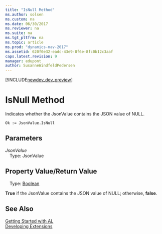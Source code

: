 ```yaml
---
title: "IsNull Method"
ms.author: solsen
ms.custom: na
ms.date: 06/30/2017
ms.reviewer: na
ms.suite: na
ms.tgt_pltfrm: na
ms.topic: article
ms.prod: "dynamics-nav-2017"
ms.assetid: 620f0e32-eadc-43e9-8f6e-8fc0b12c3aaf
caps.latest.revision: 9
manager: edupont
author: SusanneWindfeldPedersen
---
```


[!INCLUDE[newdev_dev_preview](../includes/newdev_dev_preview.md)]

# IsNull Method

Indicates whether the JsonValue contains the JSON value of NULL.

```
Ok := JsonValue.IsNull
```

## Parameters
*JsonValue*  
&emsp;Type: JsonValue

## Property Value/Return Value
&emsp;Type: [Boolean](/datatypes/devenv-boolean-data-type.md)

**True** if the JsonValue contains the JSON value of NULL; otherwise, **false**.

## See Also
[Getting Started with AL](../devenv-get-started.md)  
[Developing Extensions](../devenv-dev-overview.md)
